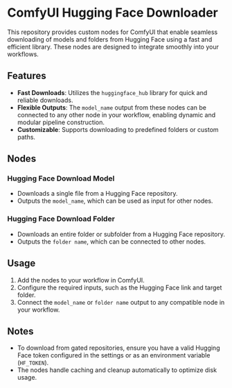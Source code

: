 # ComfyUI Hugging Face Downloader

This repository provides custom nodes for ComfyUI that enable seamless downloading of models and folders from Hugging Face using a fast and efficient library. These nodes are designed to integrate smoothly into your workflows.

## Features

- **Fast Downloads**: Utilizes the `huggingface_hub` library for quick and reliable downloads.
- **Flexible Outputs**: The `model_name` output from these nodes can be connected to any other node in your workflow, enabling dynamic and modular pipeline construction.
- **Customizable**: Supports downloading to predefined folders or custom paths.

## Nodes

### Hugging Face Download Model
- Downloads a single file from a Hugging Face repository.
- Outputs the `model_name`, which can be used as input for other nodes.

### Hugging Face Download Folder
- Downloads an entire folder or subfolder from a Hugging Face repository.
- Outputs the `folder name`, which can be connected to other nodes.

## Usage

1. Add the nodes to your workflow in ComfyUI.
2. Configure the required inputs, such as the Hugging Face link and target folder.
3. Connect the `model_name` or `folder name` output to any compatible node in your workflow.

## Notes

- To download from gated repositories, ensure you have a valid Hugging Face token configured in the settings or as an environment variable (`HF_TOKEN`).
- The nodes handle caching and cleanup automatically to optimize disk usage.
